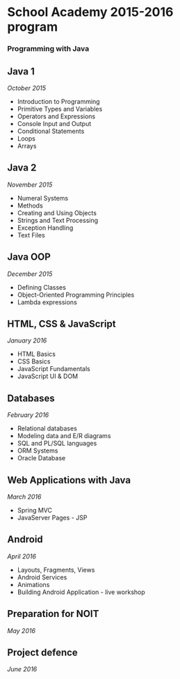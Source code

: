 # School Academy 2015-2016 program
### Programming with Java

## Java 1
_October 2015_

*	Introduction to Programming
*	Primitive Types and Variables
*	Operators and Expressions
*	Console Input and Output
*	Conditional Statements
*	Loops
*	Arrays

## Java 2
_November 2015_

*	Numeral Systems
*	Methods
*	Creating and Using Objects
*	Strings and Text Processing
*	Exception Handling
*	Text Files

## Java OOP
_December 2015_

*	Defining Classes
*	Object-Oriented Programming Principles
*	Lambda expressions

## HTML, CSS & JavaScript
_January 2016_

*	HTML Basics
*	CSS Basics
*	JavaScript Fundamentals
*	JavaScript UI & DOM

## Databases
_February 2016_

*	Relational databases
*	Modeling data and E/R diagrams
*	SQL and PL/SQL languages
*	ORM Systems
*	Oracle Database

## Web Applications with Java
_March 2016_

*	Spring MVC
*	JavaServer Pages - JSP

## Android
_April 2016_

*	Layouts, Fragments, Views
*	Android Services
*	Animations
*	Building Android Application - live workshop

## Preparation for NOIT
_May 2016_

## Project defence
_June 2016_

